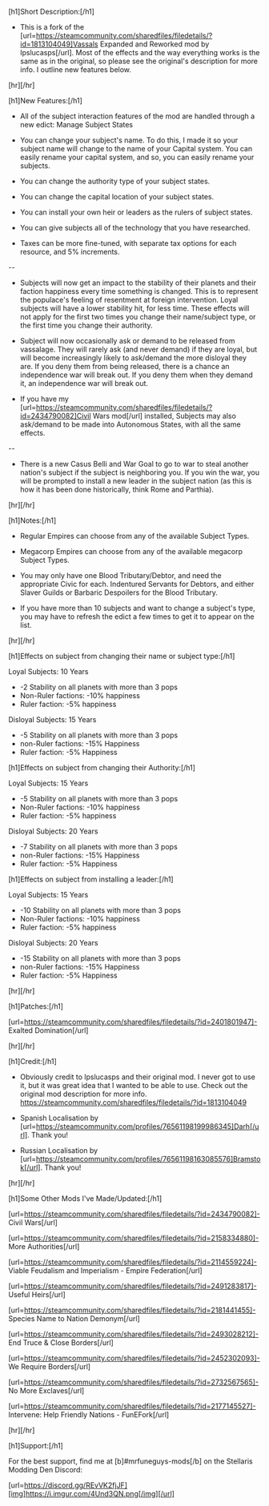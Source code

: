 [h1]Short Description:[/h1]

- This is a fork of the [url=https://steamcommunity.com/sharedfiles/filedetails/?id=1813104049]Vassals Expanded and Reworked mod by lpslucasps[/url]. Most of the effects and the way everything works is the same as in the original, so please see the original's description for more info. I outline new features below.


[hr][/hr]

[h1]New Features:[/h1]

- All of the subject interaction features of the mod are handled through a new edict: Manage Subject States

- You can change your subject's name. To do this, I made it so your subject name will change to the name of your Capital system. You can easily rename your capital system, and so, you can easily rename your subjects.

- You can change the authority type of your subject states.

- You can change the capital location of your subject states.

- You can install your own heir or leaders as the rulers of subject states.

- You can give subjects all of the technology that you have researched.

- Taxes can be more fine-tuned, with separate tax options for each resource, and 5% increments.

--

- Subjects will now get an impact to the stability of their planets and their faction happiness every time something is changed. This is to represent the populace's feeling of resentment at foreign intervention. Loyal subjects will have a lower stability hit, for less time. These effects will not apply for the first two times you change their name/subject type, or the first time you change their authority.

- Subject will now occasionally ask or demand to be released from vassalage. They will rarely ask (and never demand) if they are loyal, but will become increasingly likely to ask/demand the more disloyal they are. If you deny them from being released, there is a chance an independence war will break out. If you deny them when they demand it, an independence war will break out.

- If you have my [url=https://steamcommunity.com/sharedfiles/filedetails/?id=2434790082]Civil Wars mod[/url] installed, Subjects may also ask/demand to be made into Autonomous States, with all the same effects.

--

- There is a new Casus Belli and War Goal to go to war to steal another nation's subject if the subject is neighboring you. If you win the war, you will be prompted to install a new leader in the subject nation (as this is how it has been done historically, think Rome and Parthia).


[hr][/hr]

[h1]Notes:[/h1]

- Regular Empires can choose from any of the available Subject Types.

- Megacorp Empires can choose from any of the available megacorp Subject Types.

- You may only have one Blood Tributary/Debtor, and need the appropriate Civic for each. Indentured Servants for Debtors, and either Slaver Guilds or Barbaric Despoilers for the Blood Tributary.

- If  you have more than 10 subjects and want to change a subject's type, you may have to refresh the edict a few times to get it to appear on the list.


[hr][/hr]

[h1]Effects on subject from changing their name or subject type:[/h1]

Loyal Subjects: 10 Years
- -2 Stability on all planets with more than 3 pops
- Non-Ruler factions: -10% happiness
- Ruler faction: -5% happiness

Disloyal Subjects: 15 Years
- -5 Stability on all planets with more than 3 pops
- non-Ruler factions: -15% Happiness
- Ruler faction: -5% Happiness

[h1]Effects on subject from changing their Authority:[/h1]

Loyal Subjects: 15 Years
- -5 Stability on all planets with more than 3 pops
- Non-Ruler factions: -10% happiness
- Ruler faction: -5% happiness

Disloyal Subjects: 20 Years
- -7 Stability on all planets with more than 3 pops
- non-Ruler factions: -15% Happiness
- Ruler faction: -5% Happiness

[h1]Effects on subject from installing a leader:[/h1]

Loyal Subjects: 15 Years
- -10 Stability on all planets with more than 3 pops
- Non-Ruler factions: -10% happiness
- Ruler faction: -5% happiness

Disloyal Subjects: 20 Years
- -15 Stability on all planets with more than 3 pops
- non-Ruler factions: -15% Happiness
- Ruler faction: -5% Happiness


[hr][/hr]

[h1]Patches:[/h1]

[url=https://steamcommunity.com/sharedfiles/filedetails/?id=2401801947]- Exalted Domination[/url]


[hr][/hr]

[h1]Credit:[/h1]

- Obviously credit to lpslucasps and their original mod. I never got to use  it, but it was great idea that I wanted to be able to use. Check out the original mod description for more info.
https://steamcommunity.com/sharedfiles/filedetails/?id=1813104049

- Spanish Localisation by [url=https://steamcommunity.com/profiles/76561198199986345]Darh[/url]. Thank you!

- Russian Localisation by [url=https://steamcommunity.com/profiles/76561198163085576]Bramstok[/url]. Thank you!


[hr][/hr]

[h1]Some Other Mods I've Made/Updated:[/h1]

[url=https://steamcommunity.com/sharedfiles/filedetails/?id=2434790082]- Civil Wars[/url]

[url=https://steamcommunity.com/sharedfiles/filedetails/?id=2158334880]- More Authorities[/url]

[url=https://steamcommunity.com/sharedfiles/filedetails/?id=2114559224]- Viable Feudalism and Imperialism - Empire Federation[/url]

[url=https://steamcommunity.com/sharedfiles/filedetails/?id=2491283817]- Useful Heirs[/url]

[url=https://steamcommunity.com/sharedfiles/filedetails/?id=2181441455]- Species Name to Nation Demonym[/url]

[url=https://steamcommunity.com/sharedfiles/filedetails/?id=2493028212]- End Truce & Close Borders[/url]

[url=https://steamcommunity.com/sharedfiles/filedetails/?id=2452302093]- We Require Borders[/url]

[url=https://steamcommunity.com/sharedfiles/filedetails/?id=2732567565]- No More Exclaves[/url]

[url=https://steamcommunity.com/sharedfiles/filedetails/?id=2177145527]- Intervene: Help Friendly Nations - FunEFork[/url]


[hr][/hr]

[h1]Support:[/h1]

For the best support, find me at [b]#mrfuneguys-mods[/b] on the Stellaris Modding Den Discord:

[url=https://discord.gg/REvVK2fjJF][img]https://i.imgur.com/4Und3QN.png[/img][/url]